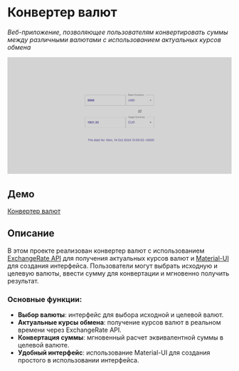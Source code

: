 # Конвертер валют

_Веб-приложение, позволяющее пользователям конвертировать суммы между различными валютами с использованием актуальных курсов обмена_

![alt text](./Image.png)

## Демо

[Конвертер валют](https://mrphysix.github.io/currency-converter/)

## Описание

В этом проекте реализован конвертер валют с использованием [ExchangeRate API](https://www.exchangerate-api.com/) для получения актуальных курсов валют и [Material-UI](https://mui.com/) для создания интерфейса. Пользователи могут выбрать исходную и целевую валюты, ввести сумму для конвертации и мгновенно получить результат.

### Основные функции:

- **Выбор валюты**: интерфейс для выбора исходной и целевой валют.
- **Актуальные курсы обмена**: получение курсов валют в реальном времени через ExchangeRate API.
- **Конвертация суммы**: мгновенный расчет эквивалентной суммы в целевой валюте.
- **Удобный интерфейс**: использование Material-UI для создания простого в использовании интерфейса.
